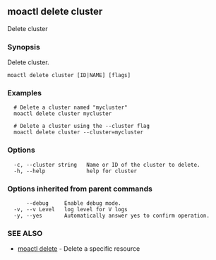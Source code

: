 ## moactl delete cluster

Delete cluster

### Synopsis

Delete cluster.

```
moactl delete cluster [ID|NAME] [flags]
```

### Examples

```
  # Delete a cluster named "mycluster"
  moactl delete cluster mycluster

  # Delete a cluster using the --cluster flag
  moactl delete cluster --cluster=mycluster
```

### Options

```
  -c, --cluster string   Name or ID of the cluster to delete.
  -h, --help             help for cluster
```

### Options inherited from parent commands

```
      --debug     Enable debug mode.
  -v, --v Level   log level for V logs
  -y, --yes       Automatically answer yes to confirm operation.
```

### SEE ALSO

* [moactl delete](moactl_delete.md)	 - Delete a specific resource

